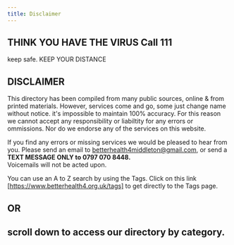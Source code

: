 ```yaml
---
title: Disclaimer
---
```

## THINK YOU HAVE THE VIRUS  Call 111  
keep safe.  KEEP YOUR DISTANCE

## DISCLAIMER

This directory has been compiled from many 
public sources, online & from printed
materials. However, services come and go, some just
change name without notice.  it's impossible to 
maintain 100% accuracy.  For this reason we
cannot accept any responsibility or liabiltity for any
errors or ommissions. Nor do we endorse any of the
services on this website.

If you find any errors or missing services we would be
pleased to hear from you. Please send an email to
[betterhealth4middleton@gmail.com](mailto:betterhealth4middleton@gmail.com), or send a 
**TEXT MESSAGE ONLY to 0797 070 8448.**   
Voicemails will not be acted upon.

You can use an A to Z search by using the Tags. Click on this link  [https://www.betterhealth4.org.uk/tags] to get directly to the Tags page.

## OR 
## scroll down to access our directory by category.
